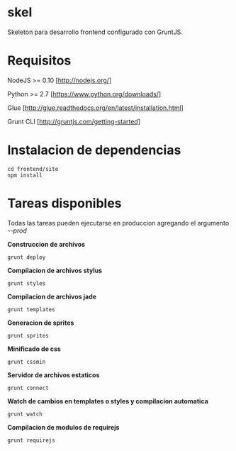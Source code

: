 skel
====
Skeleton para desarrollo frontend configurado con GruntJS.

Requisitos
==============
NodeJS >= 0.10 [http://nodejs.org/]

Python >= 2.7 [https://www.python.org/downloads/]

Glue [http://glue.readthedocs.org/en/latest/installation.html]

Grunt CLI [http://gruntjs.com/getting-started]

Instalacion de dependencias
===========================

```shell
cd frontend/site
npm install
```

Tareas disponibles
==================

Todas las tareas pueden ejecutarse en produccion agregando el argumento *--prod*

**Construccion de archivos**
```shell
grunt deploy
```


**Compilacion de archivos stylus**
```shell
grunt styles
```


**Compilacion de archivos jade**
```shell
grunt templates
```

**Generacion de sprites**

```shell
grunt sprites
```

**Minificado de css**

```shell
grunt cssmin
```

**Servidor de archivos estaticos**

```shell
grunt connect
```

**Watch de cambios en templates o styles y compilacion automatica**

```shell
grunt watch
```

**Compilacion de modulos de requirejs**

```shell
grunt requirejs
```